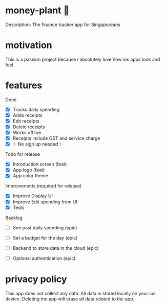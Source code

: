 # money-plant 🌱
Description: The finance tracker app for Singaporeans

# motivation 
This is a passion project because I absolutely love how ios apps look and feel.

# features
Done
- [X] Tracks daily spending
- [X] Adds receipts
- [X] Edit receipts
- [X] Delete receipts
- [X] Works offline
- [X] Receipts include GST and service charge
- [X] ✨ No sign up needed ✨      

Todo for release
- [X] Introduction screen (feat)
- [X] App logo (feat)
- [X] App color theme
      
Improvements (required for release)
- [X] Improve Display UI
- [X] Improve Edit spending from UI
- [X] Tests

Backlog
- [ ] See past daily spending (epic)
- [ ] Set a budget for the day (epic)
- [ ] Backend to store data in the cloud (epic)
- [ ] Optional authentication (epic)


# privacy policy 
This app does not collect any data. All data is stored locally on your ios device. Deleting the app will erase all data related to the app.
